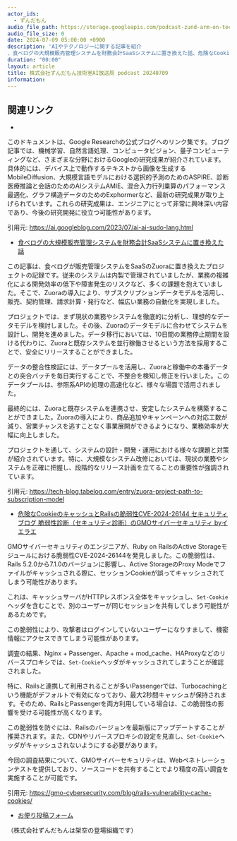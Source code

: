 ```yaml
---
actor_ids:
  - ずんだもん
audio_file_path: https://storage.googleapis.com/podcast-zund-arm-on-tech/audio/株式会社ずんだもん技術室AI放送局_podcast_20240709.mp3
audio_file_size: 0
date: 2024-07-09 05:00:00 +0900
description: 'AIやテクノロジーに関する記事を紹介  
、食べログの大規模販売管理システムを財務会計SaaSシステムに置き換えた話、危険なCookieのキャッシュとRailsの脆弱性CVE-2024-26144  セキュリティブログ  脆弱性診断（セキュリティ診断）のGMOサイバーセキュリティ byイエラエ'
duration: "00:00"
layout: article
title: 株式会社ずんだもん技術室AI放送局 podcast 20240709
information: 
---
```


## 関連リンク


- [](https://ai.googleblog.com/2023/07/ai-ai-sudo-lang.html)  

 
このドキュメントは、Google Researchの公式ブログへのリンク集です。ブログ記事では、機械学習、自然言語処理、コンピュータビジョン、量子コンピューティングなど、さまざまな分野におけるGoogleの研究成果が紹介されています。具体的には、デバイス上で動作するテキストから画像を生成するMobileDiffusion、大規模言語モデルにおける選択的予測のためのASPIRE、診断医療推論と会話のためのAIシステムAMIE、混合入力行列乗算のパフォーマンス最適化、グラフ構造データのためのExphormerなど、最新の研究成果が取り上げられています。これらの研究成果は、エンジニアにとって非常に興味深い内容であり、今後の研究開発に役立つ可能性があります。 


引用元: https://ai.googleblog.com/2023/07/ai-ai-sudo-lang.html


- [食べログの大規模販売管理システムを財務会計SaaSシステムに置き換えた話](https://tech-blog.tabelog.com/entry/zuora-project-path-to-subscription-model)  


この記事は、食べログが販売管理システムをSaaSのZuoraに置き換えたプロジェクトの記録です。従来のシステムは内製で管理されていましたが、業務の複雑化による開発効率の低下や障害発生のリスクなど、多くの課題を抱えていました。そこで、Zuoraの導入により、サブスクリプションデータモデルを活用し、販売、契約管理、請求計算・発行など、幅広い業務の自動化を実現しました。

プロジェクトでは、まず現状の業務やシステムを徹底的に分析し、理想的なデータモデルを検討しました。その後、Zuoraのデータモデルに合わせてシステムを設計し、開発を進めました。データ移行においては、10日間の業務停止期間を設ける代わりに、Zuoraと既存システムを並行稼働させるという方法を採用することで、安全にリリースすることができました。

データの整合性検証には、データプールを活用し、Zuoraと稼働中の本番データとの突合バッチを毎日実行することで、不整合を検知し修正を行いました。このデータプールは、参照系APIの処理の高速化など、様々な場面で活用されました。

最終的には、Zuoraと既存システムを連携させ、安定したシステムを構築することができました。Zuoraの導入により、商品追加やキャンペーンへの対応工数が減り、営業チャンスを逃すことなく事業展開ができるようになり、業務効率が大幅に向上しました。

プロジェクトを通して、システムの設計・開発・運用における様々な課題と対策が紹介されています。特に、大規模なシステム改修においては、現状の業務やシステムを正確に把握し、段階的なリリース計画を立てることの重要性が強調されています。


引用元: https://tech-blog.tabelog.com/entry/zuora-project-path-to-subscription-model


- [危険なCookieのキャッシュとRailsの脆弱性CVE-2024-26144  セキュリティブログ  脆弱性診断（セキュリティ診断）のGMOサイバーセキュリティ byイエラエ](https://gmo-cybersecurity.com/blog/rails-vulnerability-cache-cookies/)  


GMOサイバーセキュリティのエンジニアが、Ruby on RailsのActive Storageモジュールにおける脆弱性CVE-2024-26144を発見しました。この脆弱性は、Rails 5.2.0から7.1.0のバージョンに影響し、Active StorageのProxy Modeでファイルがキャッシュされる際に、セッションCookieが誤ってキャッシュされてしまう可能性があります。

これは、キャッシュサーバがHTTPレスポンス全体をキャッシュし、`Set-Cookie`ヘッダを含むことで、別のユーザーが同じセッションを共有してしまう可能性があるためです。

この脆弱性により、攻撃者はログインしていないユーザーになりすまして、機密情報にアクセスできてしまう可能性があります。

調査の結果、Nginx + Passenger、Apache + mod_cache、HAProxyなどのリバースプロキシでは、`Set-Cookie`ヘッダがキャッシュされてしまうことが確認されました。

特に、Railsと連携して利用されることが多いPassengerでは、Turbocachingという機能がデフォルトで有効になっており、最大2秒間キャッシュが保持されます。そのため、RailsとPassengerを両方利用している場合は、この脆弱性の影響を受ける可能性が高くなります。

この脆弱性を防ぐには、Railsのバージョンを最新版にアップデートすることが推奨されます。また、CDNやリバースプロキシの設定を見直し、`Set-Cookie`ヘッダがキャッシュされないようにする必要があります。

今回の調査結果について、GMOサイバーセキュリティは、Webペネトレーションテストを提供しており、ソースコードを共有することでより精度の高い調査を実施することが可能です。


引用元: https://gmo-cybersecurity.com/blog/rails-vulnerability-cache-cookies/



- [お便り投稿フォーム](https://forms.gle/ffg4JTfqdiqK62qf9)

（株式会社ずんだもんは架空の登場組織です）
